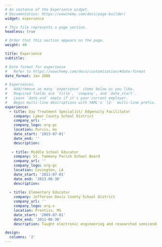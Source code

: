 ```yaml
---
# An instance of the Experience widget.
# Documentation: https://wowchemy.com/docs/page-builder/
widget: experience

# This file represents a page section.
headless: true

# Order that this section appears on the page.
weight: 40

title: Experience
subtitle:

# Date format for experience
#   Refer to https://wowchemy.com/docs/customization/#date-format
date_format: Jan 2006

# Experiences.
#   Add/remove as many `experience` items below as you like.
#   Required fields are `title`, `company`, and `date_start`.
#   Leave `date_end` empty if it's your current employer.
#   Begin multi-line descriptions with YAML's `|2-` multi-line prefix.
experience:
  - title: Day Treatment Specialist/ Edgenuity Facilitator
    company: Lamar County School District
    company_url: ''
    company_logo: org-gc
    location: Purvis, ms
    date_start: '2013-07-01'
    date_end: ''
    description: 
       
   - title: Middle School Educator
    company: St. Tammany Parish School Board
    company_url: ''
    company_logo: org-gc
    location: Covington, LA
    date_start: '2011-07-01'
    date_end: '2013-06-30'
    description: 
        
  - title: Elementary Educator
    company: Jefferson Davis County School District
    company_url: ''
    company_logo: org-x
    location: Prentiss, MS
    date_start: '2009-07-01'
    date_end: '2011-06-30'
    description: Taught electronic engineering and researched semiconductor physics.

design:
  columns: '2'
---
```


